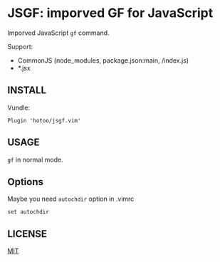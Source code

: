 # JSGF: imporved GF for JavaScript

Imporved JavaScript `gf` command.

Support:

* CommonJS (node_modules, package.json:main, /index.js)
* *.jsx

## INSTALL

Vundle:

```viml
Plugin 'hotoo/jsgf.vim'
```
## USAGE

`gf` in normal mode.

## Options

Maybe you need `autochdir` option in .vimrc

```
set autochdir
```

## LICENSE

[MIT](http://hotoo.mit-license.org/)
